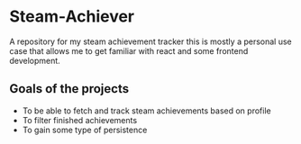 # Steam-Achiever
A repository for my steam achievement tracker this is mostly a personal use case that allows me to get familiar with react and some frontend development. 

## Goals of the projects
- To be able to fetch and track steam achievements based on profile
- To filter finished achievements
- To gain some type of persistence 
